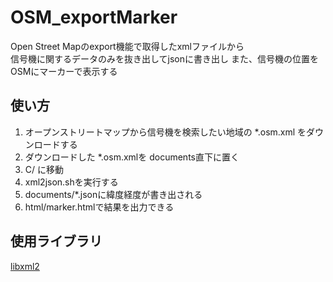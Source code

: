 # OSM_exportMarker

Open Street Mapのexport機能で取得したxmlファイルから  
信号機に関するデータのみを抜き出してjsonに書き出し
また、信号機の位置をOSMにマーカーで表示する

## 使い方

1. オープンストリートマップから信号機を検索したい地域の *.osm.xml をダウンロードする  
2. ダウンロードした *.osm.xmlを documents直下に置く  
3. C/ に移動  
4. xml2json.shを実行する  
5. documents/*.jsonに緯度経度が書き出される
6. html/marker.htmlで結果を出力できる  

## 使用ライブラリ

[libxml2](http://xmlsoft.org/index.html)
